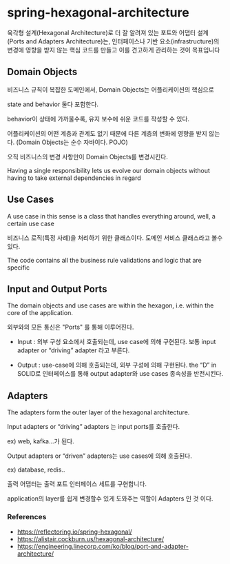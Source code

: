 # spring-hexagonal-architecture

육각형 설계(Hexagonal Architecture)로 더 잘 알려져 있는 포트와 어댑터 설계(Ports and Adapters Architecture)는, 인터페이스나 기반 요소(infrastructure)의 변경에 영향을 받지 않는 핵심 코드를 만들고 이를 견고하게 관리하는 것이 목표입니다


## Domain Objects

비즈니스 규칙이 복잡한 도메인에서, Domain Objects는 어플리케이션의 핵심으로

state and behavior 둘다 포함한다. 

behavior이 상태에 가까울수록, 유지 보수에 쉬운 코드를 작성할 수 있다. 

어플리케이션의 어떤 계층과 관계도 없기 때문에 다른 계층의 변화에 영향을 받지 않는다. (Domain Objects는 순수 자바이다. POJO)

오직 비즈니스의 변경 사항만이 Domain Objects를 변경시킨다. 


Having a single responsibility lets us evolve our domain objects without having to take external dependencies in regard


## Use Cases

A use case in this sense is a class that handles everything around, well, a certain use case

비즈니스 로직(특정 사례)을 처리하기 위한 클래스이다. 도메인 서비스 클래스라고 볼수 있다. 

The code contains all the business rule validations and logic that are specific 


## Input and Output Ports

The domain objects and use cases are within the hexagon, i.e. within the core of the application.

외부와의 모든 통신은 "Ports" 를 통해 이루어진다. 


- Input : 외부 구성 요소에서 호출되는데, use case에 의해 구현된다. 보통 input adapter or “driving” adapter 라고 부른다. 

- Output : use-case에 의해 호출되는데, 외부 구성에 의해 구현된다. the “D” in SOLID로 인터페이스를 통해  output adapter와 use cases 종속성을 반전시킨다. 



## Adapters

The adapters form the outer layer of the hexagonal architecture. 

Input adapters or “driving” adapters 는 input ports를 호출한다. 

ex) web, kafka...가 된다. 

Output adapters or “driven” adapters는 use cases에 의해 호출된다. 

ex) database, redis..

출력 어댑터는 출력 포트 인터페이스 세트를 구현합니다.


application의 layer를 쉽게 변경할수 있게 도와주는 역할이 Adapters 인 것 이다. 








### References

- https://reflectoring.io/spring-hexagonal/
- https://alistair.cockburn.us/hexagonal-architecture/
- https://engineering.linecorp.com/ko/blog/port-and-adapter-architecture/